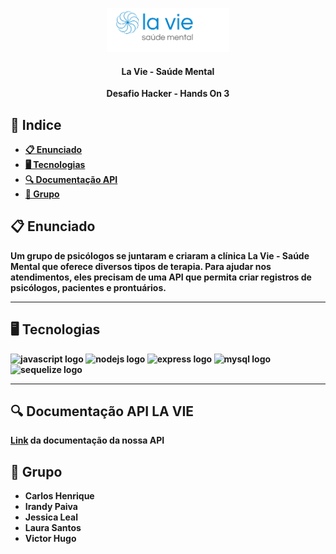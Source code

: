 <p align="center"><img alt="la-vie" height="70" src="./docs/logo.png"></p>

<h4 align="center"><strong>La Vie - Saúde Mental<strong></h4>

 <p align="center">Desafio Hacker - Hands On 3</p>

 <p align="center">

## 📕 Indice


* [📋 Enunciado](#📋-enunciado)
* [🖥 Tecnologias](#🖥-Tecnologias)
* [🔍 Documentação API](#🔍-documentação-api-la-vie)
* [👤 Grupo](#👤-grupo)

## 📋 Enunciado

<p align="left">Um grupo de psicólogos se juntaram e criaram a
clínica La Vie - Saúde Mental que oferece
diversos tipos de terapia. 
Para ajudar nos atendimentos, eles precisam de uma API que permita criar registros de
psicólogos, pacientes e prontuários.</p>

<hr>

## 🖥 Tecnologias
<div align="left">
<img src="https://cdn.jsdelivr.net/gh/devicons/devicon/icons/javascript/javascript-original.svg" height="40" width="52" alt="javascript logo"/>
<img src="https://cdn.jsdelivr.net/gh/devicons/devicon/icons/nodejs/nodejs-original.svg" height="40" width="52" alt="nodejs logo"/>
<img src="https://cdn.jsdelivr.net/gh/devicons/devicon/icons/express/express-original.svg" height="40" width="52" alt="express logo"/>
<img src="https://cdn.jsdelivr.net/gh/devicons/devicon/icons/mysql/mysql-original.svg" height="40" width="52" alt="mysql logo"/>
<img src="https://cdn.jsdelivr.net/gh/devicons/devicon/icons/sequelize/sequelize-original.svg" height="40" width="52" alt="sequelize logo"  />
</div>

<hr>

## 🔍 Documentação API LA VIE
 
 [Link](https://documenter.getpostman.com/view/23358684/2s7YfNBEzN) da documentação da nossa API 


## 👤 Grupo
- Carlos Henrique
- Irandy Paiva
- Jessica Leal
- Laura Santos
- Victor Hugo